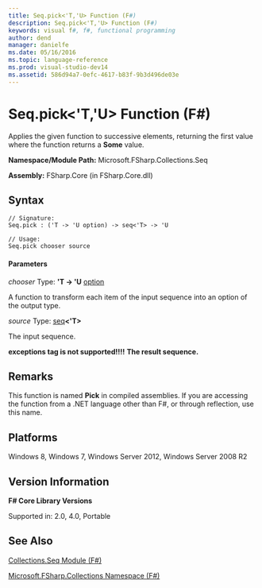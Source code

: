```yaml
---
title: Seq.pick<'T,'U> Function (F#)
description: Seq.pick<'T,'U> Function (F#)
keywords: visual f#, f#, functional programming
author: dend
manager: danielfe
ms.date: 05/16/2016
ms.topic: language-reference
ms.prod: visual-studio-dev14
ms.assetid: 586d94a7-0efc-4617-b83f-9b3d496de03e 
---
```


# Seq.pick<'T,'U> Function (F#)

Applies the given function to successive elements, returning the first value where the function returns a **Some** value.

**Namespace/Module Path:** Microsoft.FSharp.Collections.Seq

**Assembly:** FSharp.Core (in FSharp.Core.dll)


## Syntax

```
// Signature:
Seq.pick : ('T -> 'U option) -> seq<'T> -> 'U

// Usage:
Seq.pick chooser source
```

#### Parameters
*chooser*
Type: **'T -&gt; 'U** [option](https://msdn.microsoft.com/library/b08add48-34bf-4410-80a1-ef6a8daddc58)


A function to transform each item of the input sequence into an option of the output type.


*source*
Type: [seq](https://msdn.microsoft.com/library/2f0c87c6-8a0d-4d33-92a6-10d1d037ce75)**&lt;'T&gt;**


The input sequence.



**exceptions tag is not supported!!!!**
**The result sequence.**
## Remarks
This function is named **Pick** in compiled assemblies. If you are accessing the function from a .NET language other than F#, or through reflection, use this name.


## Platforms
Windows 8, Windows 7, Windows Server 2012, Windows Server 2008 R2


## Version Information
**F# Core Library Versions**

Supported in: 2.0, 4.0, Portable




## See Also
[Collections.Seq Module &#40;F&#35;&#41;](Collections.Seq-Module-%5BFSharp%5D.md)

[Microsoft.FSharp.Collections Namespace &#40;F&#35;&#41;](Microsoft.FSharp.Collections-Namespace-%5BFSharp%5D.md)

